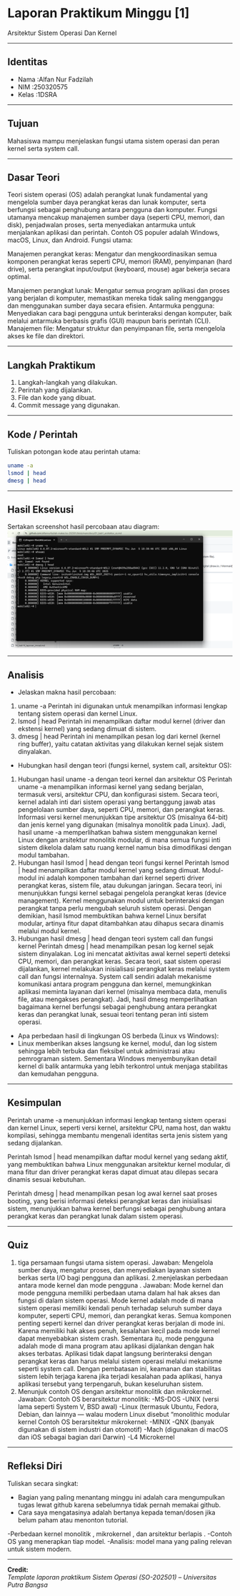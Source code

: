 
# Laporan Praktikum Minggu [1]
Arsitektur Sistem Operasi Dan Kernel

---

## Identitas
- Nama  :Alfan Nur Fadzilah
- NIM   :250320575
- Kelas :1DSRA

---

## Tujuan

 Mahasiswa mampu menjelaskan fungsi utama sistem operasi dan peran kernel serta system call.

---

## Dasar Teori
Teori sistem operasi (OS) adalah perangkat lunak fundamental yang mengelola sumber daya perangkat keras dan lunak komputer, serta berfungsi sebagai penghubung antara pengguna dan komputer. Fungsi utamanya mencakup manajemen sumber daya (seperti CPU, memori, dan disk), penjadwalan proses, serta menyediakan antarmuka untuk menjalankan aplikasi dan perintah. Contoh OS populer adalah Windows, macOS, Linux, dan Android. 
Fungsi utama:

Manajemen perangkat keras: Mengatur dan mengkoordinasikan semua komponen perangkat keras seperti CPU, memori (RAM), penyimpanan (hard drive), serta perangkat input/output (keyboard, mouse) agar bekerja secara optimal. 

Manajemen perangkat lunak:
Mengatur semua program aplikasi dan proses yang berjalan di komputer, memastikan mereka tidak saling mengganggu dan menggunakan sumber daya secara efisien. 
Antarmuka pengguna:
Menyediakan cara bagi pengguna untuk berinteraksi dengan komputer, baik melalui antarmuka berbasis grafis (GUI) maupun baris perintah (CLI). 
Manajemen file:
Mengatur struktur dan penyimpanan file, serta mengelola akses ke file dan direktori. 


---

## Langkah Praktikum
1. Langkah-langkah yang dilakukan.  
2. Perintah yang dijalankan.  
3. File dan kode yang dibuat.  
4. Commit message yang digunakan.

---

## Kode / Perintah
Tuliskan potongan kode atau perintah utama:
```bash
uname -a
lsmod | head
dmesg | head
```

---

## Hasil Eksekusi
Sertakan screenshot hasil percobaan atau diagram:
![Screenshot hasil](<screenshots/Screenshot 2025-10-15 164543.png>)

---

## Analisis
- Jelaskan makna hasil percobaan:
1. uname -a
Perintah ini digunakan untuk menampilkan informasi lengkap tentang sistem operasi dan kernel Linux.
2. lsmod | head
Perintah ini menampilkan daftar modul kernel (driver dan ekstensi kernel) yang sedang dimuat di sistem.
3. dmesg | head
Perintah ini menampilkan pesan log dari kernel (kernel ring buffer), yaitu catatan aktivitas yang dilakukan kernel sejak sistem dinyalakan.

- Hubungkan hasil dengan teori (fungsi kernel, system call, arsitektur OS):
 1. Hubungan hasil uname -a dengan teori kernel dan arsitektur OS
Perintah uname -a menampilkan informasi kernel yang sedang berjalan, termasuk versi, arsitektur CPU, dan konfigurasi sistem.
Secara teori, kernel adalah inti dari sistem operasi yang bertanggung jawab atas pengelolaan sumber daya, seperti CPU, memori, dan perangkat keras. Informasi versi kernel menunjukkan tipe arsitektur OS (misalnya 64-bit) dan jenis kernel yang digunakan (misalnya monolitik pada Linux).
Jadi, hasil uname -a memperlihatkan bahwa sistem menggunakan kernel Linux dengan arsitektur monolitik modular, di mana semua fungsi inti sistem dikelola dalam satu ruang kernel namun bisa dimodifikasi dengan modul tambahan.
2. Hubungan hasil lsmod | head dengan teori fungsi kernel
Perintah lsmod | head menampilkan daftar modul kernel yang sedang dimuat. Modul-modul ini adalah komponen tambahan dari kernel seperti driver perangkat keras, sistem file, atau dukungan jaringan.
Secara teori, ini menunjukkan fungsi kernel sebagai pengelola perangkat keras (device management). Kernel menggunakan modul untuk berinteraksi dengan perangkat tanpa perlu mengubah seluruh sistem operasi.
Dengan demikian, hasil lsmod membuktikan bahwa kernel Linux bersifat modular, artinya fitur dapat ditambahkan atau dihapus secara dinamis melalui modul kernel.
3. Hubungan hasil dmesg | head dengan teori system call dan fungsi kernel
Perintah dmesg | head menampilkan pesan log kernel sejak sistem dinyalakan. Log ini mencatat aktivitas awal kernel seperti deteksi CPU, memori, dan perangkat keras.
Secara teori, saat sistem operasi dijalankan, kernel melakukan inisialisasi perangkat keras melalui system call dan fungsi internalnya. System call sendiri adalah mekanisme komunikasi antara program pengguna dan kernel, memungkinkan aplikasi meminta layanan dari kernel (misalnya membaca data, menulis file, atau mengakses perangkat).
Jadi, hasil dmesg memperlihatkan bagaimana kernel berfungsi sebagai penghubung antara perangkat keras dan perangkat lunak, sesuai teori tentang peran inti sistem operasi.

- Apa perbedaan hasil di lingkungan OS berbeda (Linux vs Windows):
- Linux memberikan akses langsung ke kernel, modul, dan log sistem sehingga lebih terbuka dan fleksibel untuk administrasi atau pemrograman sistem.
Sementara Windows menyembunyikan detail kernel di balik antarmuka yang lebih terkontrol untuk menjaga stabilitas dan kemudahan pengguna.

---

## Kesimpulan
Perintah uname -a menunjukkan informasi lengkap tentang sistem operasi dan kernel Linux, seperti versi kernel, arsitektur CPU, nama host, dan waktu kompilasi, sehingga membantu mengenali identitas serta jenis sistem yang sedang dijalankan.

Perintah lsmod | head menampilkan daftar modul kernel yang sedang aktif, yang membuktikan bahwa Linux menggunakan arsitektur kernel modular, di mana fitur dan driver perangkat keras dapat dimuat atau dilepas secara dinamis sesuai kebutuhan.

Perintah dmesg | head menampilkan pesan log awal kernel saat proses booting, yang berisi informasi deteksi perangkat keras dan inisialisasi sistem, menunjukkan bahwa kernel berfungsi sebagai penghubung antara perangkat keras dan perangkat lunak dalam sistem operasi.

---

## Quiz
1. tiga persamaan fungsi utama sistem operasi. 
Jawaban: Mengelola sumber daya, mengatur proses, dan menyediakan layanan sistem berkas serta I/O bagi pengguna dan aplikasi.
2.menjelaskan perbedaan antara mode kernel dan mode pengguna .
Jawaban: Mode kernel dan mode pengguna memiliki perbedaan utama dalam hal hak akses dan fungsi di dalam sistem operasi. Mode kernel adalah mode di mana sistem operasi memiliki kendali penuh terhadap seluruh sumber daya komputer, seperti CPU, memori, dan perangkat keras. Semua komponen penting seperti kernel dan driver perangkat keras berjalan di mode ini. Karena memiliki hak akses penuh, kesalahan kecil pada mode kernel dapat menyebabkan sistem crash. Sementara itu, mode pengguna adalah mode di mana program atau aplikasi dijalankan dengan hak akses terbatas. Aplikasi tidak dapat langsung berinteraksi dengan perangkat keras dan harus melalui sistem operasi melalui mekanisme seperti system call. Dengan pembatasan ini, keamanan dan stabilitas sistem lebih terjaga karena jika terjadi kesalahan pada aplikasi, hanya aplikasi tersebut yang terpengaruh, bukan keseluruhan sistem.
3. Menunjuk contoh OS dengan arsitektur monolitik dan mikrokernel.
Jawaban: Contoh OS berarsitektur monolitik:
-MS-DOS
-UNIX (versi lama seperti System V, BSD awal)
-Linux (termasuk Ubuntu, Fedora, Debian, dan lainnya — walau modern Linux disebut “monolithic modular kernel
Contoh OS berarsitektur mikrokernel:
-MINIX
-QNX (banyak digunakan di sistem industri dan otomotif)
-Mach (digunakan di macOS dan iOS sebagai bagian dari Darwin)
-L4 Microkernel
---

## Refleksi Diri
Tuliskan secara singkat:
- Bagian yang paling menantang minggu ini adalah cara mengumpulkan tugas lewat github karena sebelumnya tidak pernah memakai github.
- Cara saya mengatasinya adalah bertanya kepada teman/dosen jika belum paham atau menonton tutorial.

-Perbedaan kernel monolitik , mikrokernel , dan arsitektur berlapis .
-Contoh OS yang menerapkan tiap model.
-Analisis: model mana yang paling relevan untuk sistem modern.

---

**Credit:**  
_Template laporan praktikum Sistem Operasi (SO-202501) – Universitas Putra Bangsa_

